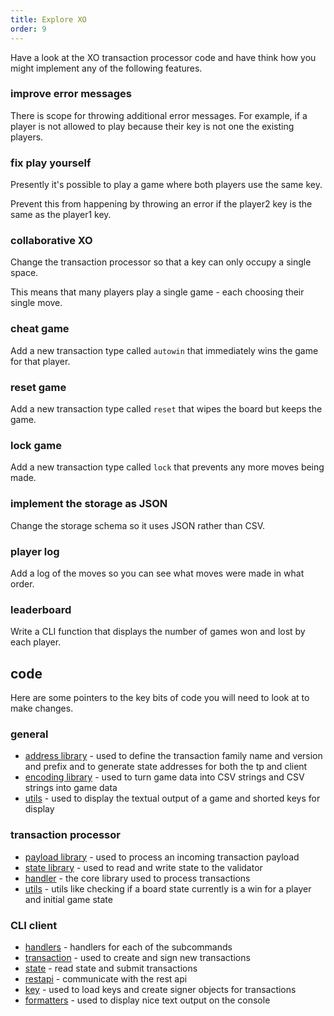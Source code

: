 ```yaml
---
title: Explore XO
order: 9
---
```


Have a look at the XO transaction processor code and have think how you might implement any of the following features.

### improve error messages

There is scope for throwing additional error messages.  For example, if a player is not allowed to play because their key is not one the existing players.

### fix play yourself

Presently it's possible to play a game where both players use the same key.

Prevent this from happening by throwing an error if the player2 key is the same as the player1 key.

### collaborative XO

Change the transaction processor so that a key can only occupy a single space.

This means that many players play a single game - each choosing their single move.

### cheat game

Add a new transaction type called `autowin` that immediately wins the game for that player.

### reset game

Add a new transaction type called `reset` that wipes the board but keeps the game.

### lock game

Add a new transaction type called `lock` that prevents any more moves being made.

### implement the storage as JSON

Change the storage schema so it uses JSON rather than CSV.

### player log

Add a log of the moves so you can see what moves were made in what order.

### leaderboard

Write a CLI function that displays the number of games won and lost by each player.

## code

Here are some pointers to the key bits of code you will need to look at to make changes.

### general

 * [address library](https://github.com/catenasys/training/blob/master/code/xo/src/shared/address.js) - used to define the transaction family name and version and prefix and to generate state addresses for both the tp and client
 * [encoding library](https://github.com/catenasys/training/blob/master/code/xo/src/shared/encoding.js) - used to turn game data into CSV strings and CSV strings into game data
 * [utils](https://github.com/catenasys/training/blob/master/code/xo/src/shared/utils.js) - used to display the textual output of a game and shorted keys for display

### transaction processor

 * [payload library](https://github.com/catenasys/training/blob/master/code/xo/src/tp/payload.js) - used to process an incoming transaction payload
 * [state library](https://github.com/catenasys/training/blob/master/code/xo/src/tp/state.js) - used to read and write state to the validator
 * [handler](https://github.com/catenasys/training/blob/master/code/xo/src/tp/handler.js) - the core library used to process transactions
 * [utils](https://github.com/catenasys/training/blob/master/code/xo/src/tp/utils.js) - utils like checking if a board state currently is a win for a player and initial game state

### CLI client

 * [handlers](https://github.com/catenasys/training/blob/master/code/xo/src/cli/handlers.js) - handlers for each of the subcommands
 * [transaction](https://github.com/catenasys/training/blob/master/code/xo/src/cli/transaction.js) - used to create and sign new transactions
 * [state](https://github.com/catenasys/training/blob/master/code/xo/src/cli/transaction.js) - read state and submit transactions
 * [restapi](https://github.com/catenasys/training/blob/master/code/xo/src/cli/restapi.js) - communicate with the rest api
 * [key](https://github.com/catenasys/training/blob/master/code/xo/src/cli/key.js) - used to load keys and create signer objects for transactions
 * [formatters](https://github.com/catenasys/training/blob/master/code/xo/src/cli/formatters.js) - used to display nice text output on the console